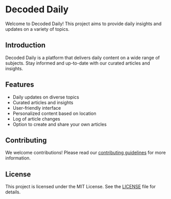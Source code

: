 # Decoded Daily

Welcome to Decoded Daily! This project aims to provide daily insights and updates on a variety of topics.

## Introduction

Decoded Daily is a platform that delivers daily content on a wide range of subjects. Stay informed and up-to-date with our curated articles and insights.

## Features

- Daily updates on diverse topics
- Curated articles and insights
- User-friendly interface
- Personalized content based on location
- Log of article changes
- Option to create and share your own articles

## Contributing

We welcome contributions! Please read our [contributing guidelines](CONTRIBUTING.md) for more information.

## License

This project is licensed under the MIT License. See the [LICENSE](LICENSE) file for details.

